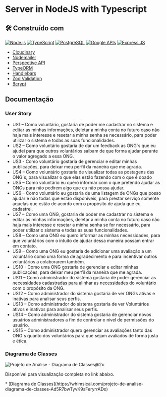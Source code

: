 # Server in NodeJS with Typescript

## 🛠️ Construído com

<p>
    <a href="#"><img alt="Node.js" src="https://img.shields.io/badge/node.js-6DA55F?style=for-the-badge&logo=node.js&logoColor=white"></a>
    <a href="https://www.typescriptlang.org/docs/"><img alt="TypeScript" src="https://img.shields.io/badge/typescript-%23007ACC.svg?style=for-the-badge&logo=typescript&logoColor=white"></a>
    <a href="https://www.postgresql.org/docs/"><img alt="PostgreSQL" src="https://img.shields.io/badge/postgres-%23316192.svg?style=for-the-badge&logo=postgresql&logoColor=white"></a>
    <a href="https://developers.google.com/apis-explorer?hl=pt-br"><img alt="Google APIs" src="https://img.shields.io/badge/GoogleCloud-%234285F4.svg?style=for-the-badge&logo=google-cloud&logoColor=white"></a>
    <a href="https://expressjs.com/pt-br/"><img alt="Express JS" src="https://img.shields.io/badge/express.js-%23404d59.svg?style=for-the-badge&logo=express&logoColor=%2361DAFB"></a>
   
</p>

* [Cloudinary](https://cloudinary.com/documentation)
* [Nodemailer](https://nodemailer.com/about/)
* [Perspective API](https://perspectiveapi.com/)
* [TypeORM](https://typeorm.io/)
* [Handlebars](https://handlebarsjs.com/)
* [Zod Validation](https://zod.dev/)
* [Bcrypt](https://en.wikipedia.org/wiki/Bcrypt)

## Documentação 

### User Story

* US1 – Como voluntário, gostaria de poder me cadastrar no sistema e editar as minhas informações, deletar a minha conta no futuro caso não haja mais interesse e resetar a minha senha se necessário, para poder utilizar o sistema e todas as suas funcionalidades.
* US2 – Como voluntário gostaria de dar um feedback as ONG´s que eu ajudei para que outros voluntários saibam de que forma ajudar perante o valor agregado a essa ONG.
* US3 - Como voluntário gostaria de gerenciar e editar minhas publicações, para deixar meu perfil da maneira que me agrada.
* US4 – Como voluntário gostaria de visualizar todas as postagens das ONG´s, para visualizar o que elas estão fazendo com o que é doado
* US5 – Como voluntário eu quero informar com o que pretendo ajudar as ONGs para não pedirem algo que eu não possa ajudar. 
* US6 – Como voluntário eu gostaria de uma listagem de ONGs que posso ajudar e não todas que estão disponíveis, para prestar serviço somente aquelas que estão de acordo com o propósito de ajuda que eu cadastrei.
* US7 – Como uma ONG, gostaria de poder me cadastrar no sistema e editar as minhas informações, deletar a minha conta no futuro caso não haja mais interesse e resetar a minha senha se for necessário, para poder utilizar o sistema e todas as suas funcionalidades.
* US8 – Como uma ONG eu quero informar as minhas necessidades, para que voluntários com o intuito de ajudar dessa maneira possam entrar em contato.
* US9 – Como uma ONG eu gostaria de adicionar uma avaliação a um voluntário como uma forma de agradecimento e para incentivar outros voluntários a colaborarem também.
* US10 - Como uma ONG gostaria de gerenciar e editar minhas publicações,  para deixar meu perfil da maneira que me agrada.
* US11 – Como administrador do sistema gostaria de poder gerenciar as necessidades cadastradas para alinhar as necessidades do voluntário com o propósito da ONG.
* US12 – Como administrador do sistema gostaria de ver ONGs ativas e inativas para analisar seus perfis.
* US13 – Como administrador do sistema gostaria de ver Voluntários ativos e inativos para analisar seus perfis.
* US14 – Como administrador do sistema gostaria de gerenciar novos usuários administradores a fim de controlar o nível de permissões do usuário.
* US15 – Como administrador quero gerenciar as avaliações tanto das ONG´s quanto dos voluntários para que sejam avaliados de forma justa e ética.	

### Diagrama de Classes

![Projeto de Análise - Diagrama de Classes@2x](https://github.com/Kemuel-Batista/Happy-Amigos-Protetores/assets/62821098/be3b1439-873b-4317-9f33-cb74980f6904)

<p>Disponível para visualização completa no link abaixo.</p>
* [Diagrama de Classes](https://whimsical.com/projeto-de-analise-diagrama-de-classes-Ad5R7bwTyvK9sFeryrrADo)
